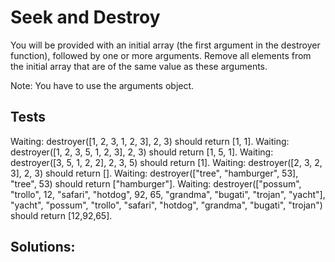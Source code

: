 # Seek and Destroy

You will be provided with an initial array (the first argument in the destroyer function), followed by one or more arguments. Remove all elements from the initial array that are of the same value as these arguments.

Note: You have to use the arguments object.

## Tests

Waiting: destroyer([1, 2, 3, 1, 2, 3], 2, 3) should return [1, 1].
Waiting: destroyer([1, 2, 3, 5, 1, 2, 3], 2, 3) should return [1, 5, 1].
Waiting: destroyer([3, 5, 1, 2, 2], 2, 3, 5) should return [1].
Waiting: destroyer([2, 3, 2, 3], 2, 3) should return [].
Waiting: destroyer(["tree", "hamburger", 53], "tree", 53) should return ["hamburger"].
Waiting: destroyer(["possum", "trollo", 12, "safari", "hotdog", 92, 65, "grandma", "bugati", "trojan", "yacht"], "yacht", "possum", "trollo", "safari", "hotdog", "grandma", "bugati", "trojan") should return [12,92,65].

## Solutions:
